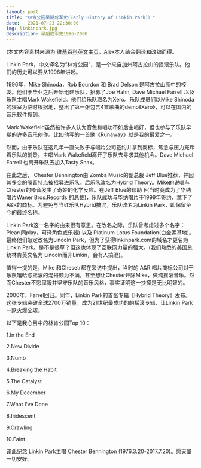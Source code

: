 ```yaml
---
layout: post
title: "林肯公园早期成军史(Early History of Linkin Park)）"
date:   2021-07-23 22:30:00
img: linkinpark.jpg
description: 早期成军史1996-2000
---
```


(本文内容素材来源为 <a href="https://en.wikipedia.org/wiki/Linkin_Park">维基百科英文主页</a>，Alex本人结合翻译和改编而得。

Linkin Park，中文译名为“林肯公园”，是一个来自加州阿古拉山的摇滚乐队。他们的历史可以要从1996年讲起。

1996年，Mike Shinoda，Rob Bourdon 和 Brad Delson 是阿古拉山高中的校友。他们于毕业之后开始组建乐队，招募了Joe Hahn, Dave Michael Farrell 以及 乐队主唱Mark Wakefield。他们给乐队取名为Xero。乐队成员们以Mike Shinoda的寝室为临时根据地，整出了第一张包含4首歌曲的demo《Xero》，可以在国内的音乐软件搜到。

Mark Wakefield虽然被许多人认为音色和唱功不如后主唱好，但也参与了乐队早期的许多音乐创作。比如他写的一首歌《Runaway》就是我的最爱之一。

然而，由于乐队在这几年一直失败于与唱片公司签约并拿到商标，焦急与压力充斥着乐队的前景。主唱Mark Wakefield离开了乐队去寻求其他机会。Dave Michael Farrell 也离开乐队去加入Tasty Snax。

在此之后， Chester Bennington由 Zomba Music的副总裁 Jeff Blue推荐，并因其多变的嗓音特点被招募进乐队。后乐队改名为Hybrid Theory。Mike的说唱与Chester的嗓音发生了奇妙的化学反应。在Jeff Blue的帮助下(当时竟成为了华纳唱片Waner Bros.Records 的总裁)，乐队成功与华纳唱片于1999年签约，拿下了A&R的商标。为避免与当红乐队Hybrid搞混，乐队改名为Linkin Park，即保留至今的最终名称。

Linkin Park这一名字的由来很有意思。在改名之际，乐队曾考虑过多个名字：Plear(同play，可译角色或乐器) 以及 Platinum Lotus Foundation(白金莲基地)。最终他们敲定改名为Lincoln Park，但为了获得linkinpark.com的域名才更名为Linkin Park。是不是很草？但这也体现了互联网力量的强大。(我们熟悉的美国总统林肯英文名为 Lincoln而非Linkin，会有人搞混)。

值得一提的是，Mike 和Chesetr都在采访中提出，当时的 A&R 唱片商标公司对于乐队嘻哈与摇滚的混搭颇为不满，甚至想让Chester开除Mike，做纯摇滚音乐。然而Chester不愿屈服并坚守乐队的音乐风格，事实证明这一抉择是无比明智的。

2000年，Farrel回归。同年，Linkin Park的首张专辑《Hybrid Theory》发布。这张专辑突破全球2700万销量，成为21世纪最成功的的摇滚专辑，让Linkin Park一跃火爆全球。

以下是我心目中的林肯公园Top 10：

1.In the End

2.New Divide

3.Numb

4.Breaking the Habit

5.The Catalyst

6.My December

7.What I've Done

8.Iridescent

9.Crawling

10.Faint

谨此纪念 Linkin Park主唱 Chester Bennington (1976.3.20-2017.7.20)。愿天堂一切安好。
